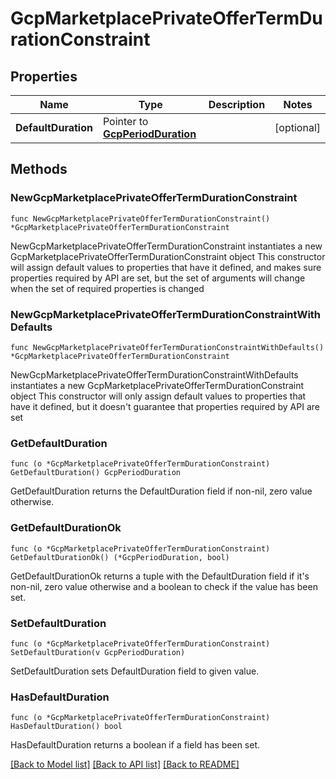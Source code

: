 # GcpMarketplacePrivateOfferTermDurationConstraint

## Properties

Name | Type | Description | Notes
------------ | ------------- | ------------- | -------------
**DefaultDuration** | Pointer to [**GcpPeriodDuration**](GcpPeriodDuration.md) |  | [optional] 

## Methods

### NewGcpMarketplacePrivateOfferTermDurationConstraint

`func NewGcpMarketplacePrivateOfferTermDurationConstraint() *GcpMarketplacePrivateOfferTermDurationConstraint`

NewGcpMarketplacePrivateOfferTermDurationConstraint instantiates a new GcpMarketplacePrivateOfferTermDurationConstraint object
This constructor will assign default values to properties that have it defined,
and makes sure properties required by API are set, but the set of arguments
will change when the set of required properties is changed

### NewGcpMarketplacePrivateOfferTermDurationConstraintWithDefaults

`func NewGcpMarketplacePrivateOfferTermDurationConstraintWithDefaults() *GcpMarketplacePrivateOfferTermDurationConstraint`

NewGcpMarketplacePrivateOfferTermDurationConstraintWithDefaults instantiates a new GcpMarketplacePrivateOfferTermDurationConstraint object
This constructor will only assign default values to properties that have it defined,
but it doesn't guarantee that properties required by API are set

### GetDefaultDuration

`func (o *GcpMarketplacePrivateOfferTermDurationConstraint) GetDefaultDuration() GcpPeriodDuration`

GetDefaultDuration returns the DefaultDuration field if non-nil, zero value otherwise.

### GetDefaultDurationOk

`func (o *GcpMarketplacePrivateOfferTermDurationConstraint) GetDefaultDurationOk() (*GcpPeriodDuration, bool)`

GetDefaultDurationOk returns a tuple with the DefaultDuration field if it's non-nil, zero value otherwise
and a boolean to check if the value has been set.

### SetDefaultDuration

`func (o *GcpMarketplacePrivateOfferTermDurationConstraint) SetDefaultDuration(v GcpPeriodDuration)`

SetDefaultDuration sets DefaultDuration field to given value.

### HasDefaultDuration

`func (o *GcpMarketplacePrivateOfferTermDurationConstraint) HasDefaultDuration() bool`

HasDefaultDuration returns a boolean if a field has been set.


[[Back to Model list]](../README.md#documentation-for-models) [[Back to API list]](../README.md#documentation-for-api-endpoints) [[Back to README]](../README.md)


